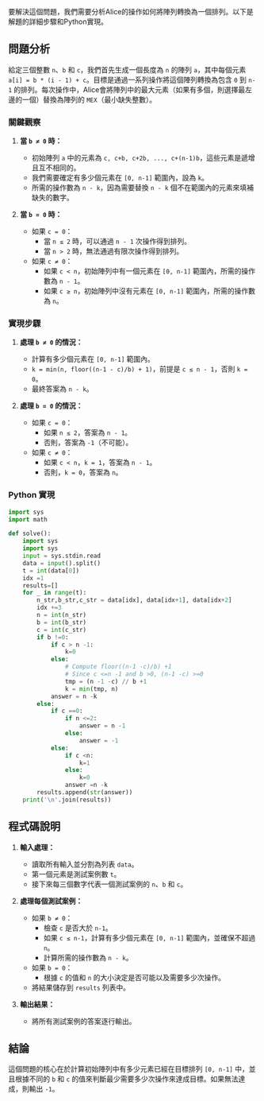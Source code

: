 要解決這個問題，我們需要分析Alice的操作如何將陣列轉換為一個排列。以下是解題的詳細步驟和Python實現。

## **問題分析**

給定三個整數 `n`、`b` 和 `c`，我們首先生成一個長度為 `n` 的陣列 `a`，其中每個元素 `a[i] = b * (i - 1) + c`。目標是通過一系列操作將這個陣列轉換為包含 `0` 到 `n-1` 的排列。每次操作中，Alice會將陣列中的最大元素（如果有多個，則選擇最左邊的一個）替換為陣列的 `MEX`（最小缺失整數）。

### **關鍵觀察**

1. **當 `b ≠ 0` 時：**
   - 初始陣列 `a` 中的元素為 `c, c+b, c+2b, ..., c+(n-1)b`，這些元素是遞增且互不相同的。
   - 我們需要確定有多少個元素在 `[0, n-1]` 範圍內，設為 `k`。
   - 所需的操作數為 `n - k`，因為需要替換 `n - k` 個不在範圍內的元素來填補缺失的數字。

2. **當 `b = 0` 時：**
   - 如果 `c = 0`：
     - 當 `n ≤ 2` 時，可以通過 `n - 1` 次操作得到排列。
     - 當 `n > 2` 時，無法通過有限次操作得到排列。
   - 如果 `c ≠ 0`：
     - 如果 `c < n`，初始陣列中有一個元素在 `[0, n-1]` 範圍內，所需的操作數為 `n - 1`。
     - 如果 `c ≥ n`，初始陣列中沒有元素在 `[0, n-1]` 範圍內，所需的操作數為 `n`。

### **實現步驟**

1. **處理 `b ≠ 0` 的情況：**
   - 計算有多少個元素在 `[0, n-1]` 範圍內。
   - `k = min(n, floor((n-1 - c)/b) + 1)`，前提是 `c ≤ n - 1`，否則 `k = 0`。
   - 最終答案為 `n - k`。

2. **處理 `b = 0` 的情況：**
   - 如果 `c = 0`：
     - 如果 `n ≤ 2`，答案為 `n - 1`。
     - 否則，答案為 `-1`（不可能）。
   - 如果 `c ≠ 0`：
     - 如果 `c < n`，`k = 1`，答案為 `n - 1`。
     - 否則，`k = 0`，答案為 `n`。

### **Python 實現**

```python
import sys
import math

def solve():
    import sys
    import sys
    input = sys.stdin.read
    data = input().split()
    t = int(data[0])
    idx =1
    results=[]
    for _ in range(t):
        n_str,b_str,c_str = data[idx], data[idx+1], data[idx+2]
        idx +=3
        n = int(n_str)
        b = int(b_str)
        c = int(c_str)
        if b !=0:
            if c > n -1:
                k=0
            else:
                # Compute floor((n-1 -c)/b) +1
                # Since c <=n -1 and b >0, (n-1 -c) >=0
                tmp = (n -1 -c) // b +1
                k = min(tmp, n)
            answer = n -k
        else:
            if c ==0:
                if n <=2:
                    answer = n -1
                else:
                    answer = -1
            else:
                if c <n:
                    k=1
                else:
                    k=0
                answer =n -k
        results.append(str(answer))
    print('\n'.join(results))
```

## **程式碼說明**

1. **輸入處理：**
   - 讀取所有輸入並分割為列表 `data`。
   - 第一個元素是測試案例數 `t`。
   - 接下來每三個數字代表一個測試案例的 `n`、`b` 和 `c`。

2. **處理每個測試案例：**
   - 如果 `b ≠ 0`：
     - 檢查 `c` 是否大於 `n-1`。
     - 如果 `c ≤ n-1`，計算有多少個元素在 `[0, n-1]` 範圍內，並確保不超過 `n`。
     - 計算所需的操作數為 `n - k`。
   - 如果 `b = 0`：
     - 根據 `c` 的值和 `n` 的大小決定是否可能以及需要多少次操作。
   - 將結果儲存到 `results` 列表中。

3. **輸出結果：**
   - 將所有測試案例的答案逐行輸出。

## **結論**

這個問題的核心在於計算初始陣列中有多少元素已經在目標排列 `[0, n-1]` 中，並且根據不同的 `b` 和 `c` 的值來判斷最少需要多少次操作來達成目標。如果無法達成，則輸出 `-1`。